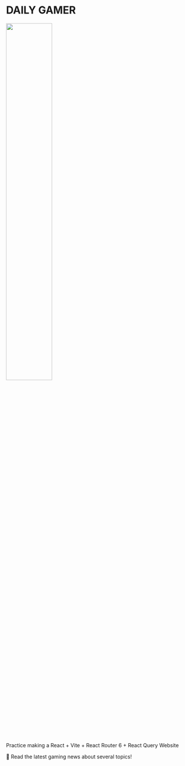 ﻿# DAILY GAMER

<img src="https://i.imgur.com/xYs3xxC.png" width="50%" />

Practice making a React + Vite + React Router 6 + React Query Website

 📰 Read the latest gaming news about several topics!
